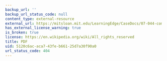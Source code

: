 ```yaml
---
backup_url: ''
backup_url_status_code: null
content_type: external-resource
external_url: https://mitsloan.mit.edu/LearningEdge/CaseDocs/07-044-compsis-at-a-crossroads-lehrich.pdf
has_external_license_warning: true
is_broken: true
license: https://en.wikipedia.org/wiki/All_rights_reserved
title: PDF
uid: 5120c6ac-aca7-43fe-b661-25d7a30f90a0
url_status_code: 404
---
```

